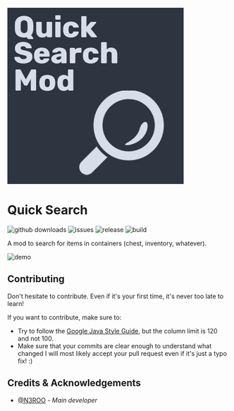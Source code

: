 ![logo](https://raw.githubusercontent.com/N3ROO/QuickSearchMod/MC_1.16.3/.github/resources/quicksearch.png)

# Quick Search
![github downloads](https://img.shields.io/github/downloads/n3roo/quicksearchmod/total.svg?label=github%20downloads)
![issues](https://img.shields.io/github/issues/n3roo/quicksearchmod.svg)
![release](https://img.shields.io/github/release/n3roo/quicksearchmod.svg)
![build](https://img.shields.io/github/workflow/status/N3ROO/quicksearchmod/Build%20MC1.16.3?label=build%201.16.3)

<!-- [![curseforge downloads](http://cf.way2muchnoise.eu/full_399201_downloads.svg)](https://www.curseforge.com/minecraft/mc-mods/aim-assistance) -->

A mod to search for items in containers (chest, inventory, whatever).

![demo](https://raw.githubusercontent.com/N3ROO/QuickSearchMod/MC_1.16.3/.github/resources/demo-1.0.0.gif)

## Contributing
Don't hesitate to contribute. Even if it's your first time, it's never too late to learn!

If you want to contribute, make sure to:
- Try to follow the [Google Java Style Guide](https://google.github.io/styleguide/javaguide.html), but the column limit is 120 and not 100.
- Make sure that your commits are clear enough to understand what changed
I will most likely accept your pull request even if it's just a typo fix! :)

## Credits & Acknowledgements

- [@N3ROO](https://github.com/N3ROO)  - *Main developer*